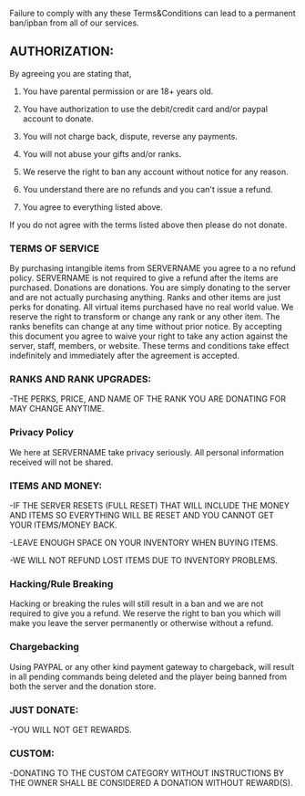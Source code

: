 Failure to comply with any these Terms&Conditions can lead to a permanent ban/ipban from all of our services.

## AUTHORIZATION:

By agreeing you are stating that,

1. You have parental permission or are 18+ years old.

2. You have authorization to use the debit/credit card and/or paypal account to donate.

3. You will not charge back, dispute, reverse any payments.

4. You will not abuse your gifts and/or ranks.

5. We reserve the right to ban any account without notice for any reason.

6. You understand there are no refunds and you can't issue a refund.

7. You agree to everything listed above.

If you do not agree with the terms listed above then please do not donate.

### TERMS OF SERVICE
By purchasing intangible items from SERVERNAME you agree to a no refund policy. SERVERNAME is not required to give a refund after the items are purchased. Donations are donations. You are simply donating to the server and are not actually purchasing anything. Ranks and other items are just perks for donating. All virtual items purchased have no real world value. We reserve the right to transform or change any rank or any other item. The ranks benefits can change at any time without prior notice. By accepting this document you agree to waive your right to take any action against the server, staff, members, or website. These terms and conditions take effect indefinitely and immediately after the agreement is accepted.

### RANKS AND RANK UPGRADES:

-THE PERKS, PRICE, AND NAME OF THE RANK YOU ARE DONATING FOR MAY CHANGE ANYTIME.

### Privacy Policy
We here at SERVERNAME take privacy seriously. All personal information received will not be shared.

### ITEMS AND MONEY:

-IF THE SERVER RESETS (FULL RESET) THAT WILL INCLUDE THE MONEY AND ITEMS SO EVERYTHING WILL BE RESET AND YOU CANNOT GET YOUR ITEMS/MONEY BACK.

-LEAVE ENOUGH SPACE ON YOUR INVENTORY WHEN BUYING ITEMS.

-WE WILL NOT REFUND LOST ITEMS DUE TO INVENTORY PROBLEMS.

### Hacking/Rule Breaking

Hacking or breaking the rules will still result in a ban and we are not required to give you a refund. We reserve the right to ban you which will make you leave the server permanently or otherwise without a refund.

### Chargebacking

Using PAYPAL or any other kind payment gateway to chargeback, will result in all pending commands being deleted and the player being banned from both the server and the donation store.

### JUST DONATE:

-YOU WILL NOT GET REWARDS.

### CUSTOM:

-DONATING TO THE CUSTOM CATEGORY WITHOUT INSTRUCTIONS BY THE OWNER SHALL BE CONSIDERED A DONATION WITHOUT REWARD(S).

